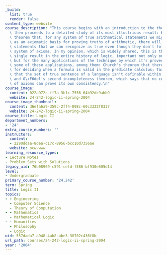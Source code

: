 ```yaml
---
_build:
  list: true
  render: false
content_type: website
course_description: "This course begins with an introduction to the theory of computability,\
  \ then proceeds to a detailed study of its most illustrious result: Kurt G\xF6del's\
  \ theorem that, for any system of true arithmetical statements we might propose\
  \ as an axiomatic basis for proving truths of arithmetic, there will be some arithmetical\
  \ statements that we can recognize as true even though they don't follow from the\
  \ system of axioms. In my opinion, which is widely shared, this is the most important\
  \ single result in the entire history of logic, important not only on its own right\
  \ but for the many applications of the technique by which it's proved. We'll discuss\
  \ some of these applications, among them: Church's theorem that there is no algorithm\
  \ for deciding when a formula is valid in the predicate calculus; Tarski's theorem\
  \ that the set of true sentence of a language isn't definable within that language;\
  \ and G\xF6del's second incompleteness theorem, which says that no consistent system\
  \ of axioms can prove its own consistency.\n"
course_image:
  content: 022a972c-ff7a-3b1c-7556-64b92dc9abb9
  website: 24-242-logic-ii-spring-2004
course_image_thumbnail:
  content: d6efa6a9-359c-2ff4-808c-60c3322f8337
  website: 24-242-logic-ii-spring-2004
course_title: Logic II
department_numbers:
- '24'
extra_course_numbers: ''
instructors:
  content:
  - 2290ddaa-8dea-c17c-8956-bcc10d7356ae
  website: ocw-www
learning_resource_types:
- Lecture Notes
- Problem Sets with Solutions
legacy_uid: 76b08969-c591-cefd-f586-bf930e605d14
level:
- Undergraduate
primary_course_number: '24.242'
term: Spring
title: Logic II
topics:
- - Engineering
  - Computer Science
  - Theory of Computation
- - Mathematics
  - Mathematical Logic
- - Humanities
  - Philosophy
  - Logic
uid: 557dada7-a948-4ab8-abe3-38702c436f8b
url_path: courses/24-242-logic-ii-spring-2004
year: '2004'
---
```

